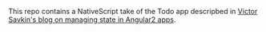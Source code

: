 This repo contains a NativeScript take of the Todo app descripbed in [Victor Savkin's blog on managing state in Angular2 apps](http://victorsavkin.com/post/137821436516/managing-state-in-angular-2-applications).